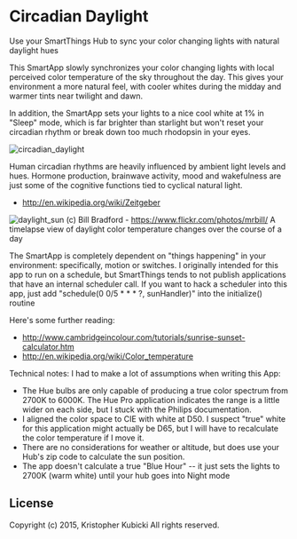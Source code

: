 # Circadian Daylight
Use your SmartThings Hub to sync your color changing lights with natural daylight hues

This SmartApp slowly synchronizes your color changing lights with local perceived color temperature of the sky throughout the day.  This gives your environment a more natural feel, with cooler whites during the midday and warmer tints near twilight and dawn.
 
In addition, the SmartApp sets your lights to a nice cool white at 1% in "Sleep" mode, which is far brighter than starlight but won't reset your circadian rhythm or break down too much rhodopsin in your eyes.

![circadian_daylight](https://cloud.githubusercontent.com/assets/478212/6904334/b8decdac-d6e5-11e4-97ec-e48c53a8b96e.png)

Human circadian rhythms are heavily influenced by ambient light levels and hues.  Hormone production, brainwave activity, mood and wakefulness are just some of the cognitive functions tied to cyclical natural light.

 *	http://en.wikipedia.org/wiki/Zeitgeber

![daylight_sun](http://c1.staticflickr.com/5/4102/4771158108_f89118bf28_b.jpg) (c) Bill Bradford - https://www.flickr.com/photos/mrbill/
A timelapse view of daylight color temperature changes over the course of a day

The SmartApp is completely dependent on "things happening" in your environment: specifically, motion or switches.  I originally intended for this app to run on a schedule, but SmartThings tends to not publish applications that have an internal scheduler call.  If you want to hack a scheduler into this app, just add "schedule(0 0/5 * * * ?, sunHandler)" into the initialize() routine 

 Here's some further reading:
 * http://www.cambridgeincolour.com/tutorials/sunrise-sunset-calculator.htm
 * http://en.wikipedia.org/wiki/Color_temperature

Technical notes:  I had to make a lot of assumptions when writing this App:
*  The Hue bulbs are only capable of producing a true color spectrum from 2700K to 6000K.  The Hue Pro application indicates the range is a little wider on each side, but I stuck with the Philips documentation.
*  I aligned the color space to CIE with white at D50.  I suspect "true" white for this application might actually be D65, but I will have to recalculate the color temperature if I move it.  
*  There are no considerations for weather or altitude, but does use your Hub's zip code to calculate the sun position.    
*  The app doesn't calculate a true "Blue Hour" -- it just sets the lights to 2700K (warm white) until your hub goes into Night mode

License
-------
Copyright (c) 2015, Kristopher Kubicki
All rights reserved.
